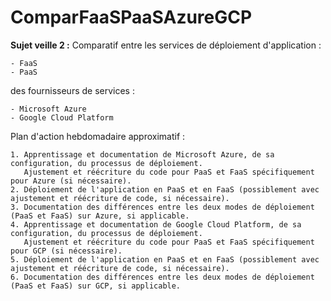 # ComparFaaSPaaSAzureGCP

**Sujet veille 2 :**
Comparatif entre les services de déploiement d'application :

    - FaaS
    - PaaS
    
des fournisseurs de services :

    - Microsoft Azure
    - Google Cloud Platform

Plan d'action hebdomadaire approximatif :

    1. Apprentissage et documentation de Microsoft Azure, de sa configuration, du processus de déploiement.
       Ajustement et réécriture du code pour PaaS et FaaS spécifiquement pour Azure (si nécessaire).
    2. Déploiement de l'application en PaaS et en FaaS (possiblement avec ajustement et réécriture de code, si nécessaire).
    3. Documentation des différences entre les deux modes de déploiement (PaaS et FaaS) sur Azure, si applicable.
    4. Apprentissage et documentation de Google Cloud Platform, de sa configuration, du processus de déploiement.
       Ajustement et réécriture du code pour PaaS et FaaS spécifiquement pour GCP (si nécessaire).
    5. Déploiement de l'application en PaaS et en FaaS (possiblement avec ajustement et réécriture de code, si nécessaire).
    6. Documentation des différences entre les deux modes de déploiement (PaaS et FaaS) sur GCP, si applicable.
